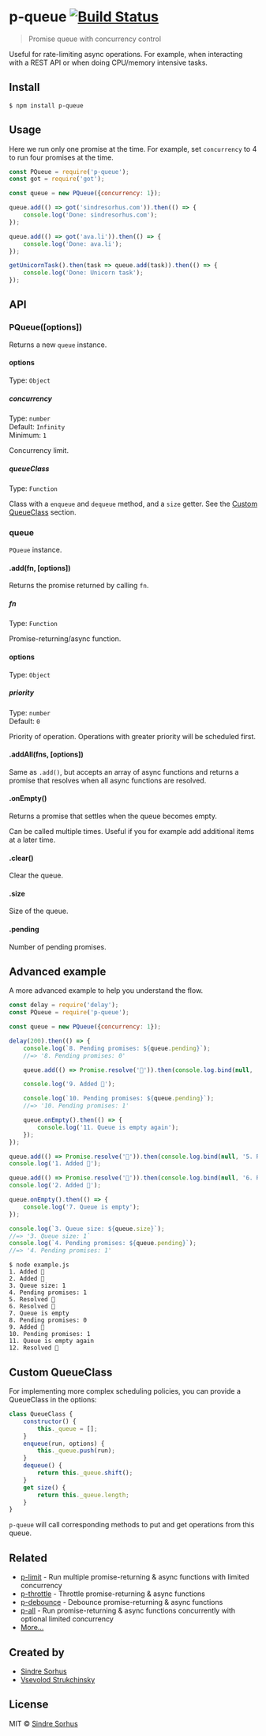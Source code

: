 # p-queue [![Build Status](https://travis-ci.org/sindresorhus/p-queue.svg?branch=master)](https://travis-ci.org/sindresorhus/p-queue)

> Promise queue with concurrency control

Useful for rate-limiting async operations. For example, when interacting with a REST API or when doing CPU/memory intensive tasks.


## Install

```
$ npm install p-queue
```


## Usage

Here we run only one promise at the time. For example, set `concurrency` to 4 to run four promises at the time.

```js
const PQueue = require('p-queue');
const got = require('got');

const queue = new PQueue({concurrency: 1});

queue.add(() => got('sindresorhus.com')).then(() => {
	console.log('Done: sindresorhus.com');
});

queue.add(() => got('ava.li')).then(() => {
	console.log('Done: ava.li');
});

getUnicornTask().then(task => queue.add(task)).then(() => {
	console.log('Done: Unicorn task');
});
```


## API

### PQueue([options])

Returns a new `queue` instance.

#### options

Type: `Object`

##### concurrency

Type: `number`<br>
Default: `Infinity`<br>
Minimum: `1`

Concurrency limit.

##### queueClass

Type: `Function`

Class with a `enqueue` and `dequeue` method, and a `size` getter. See the [Custom QueueClass](#custom-queueclass) section.

### queue

`PQueue` instance.

#### .add(fn, [options])

Returns the promise returned by calling `fn`.

##### fn

Type: `Function`

Promise-returning/async function.

#### options

Type: `Object`

##### priority

Type: `number`<br>
Default: `0`

Priority of operation. Operations with greater priority will be scheduled first.

#### .addAll(fns, [options])

Same as `.add()`, but accepts an array of async functions and returns a promise that resolves when all async functions are resolved.

#### .onEmpty()

Returns a promise that settles when the queue becomes empty.

Can be called multiple times. Useful if you for example add additional items at a later time.

#### .clear()

Clear the queue.

#### .size

Size of the queue.

#### .pending

Number of pending promises.


## Advanced example

A more advanced example to help you understand the flow.

```js
const delay = require('delay');
const PQueue = require('p-queue');

const queue = new PQueue({concurrency: 1});

delay(200).then(() => {
	console.log(`8. Pending promises: ${queue.pending}`);
	//=> '8. Pending promises: 0'

	queue.add(() => Promise.resolve('🐙')).then(console.log.bind(null, '12. Resolved'));

	console.log('9. Added 🐙');

	console.log(`10. Pending promises: ${queue.pending}`);
	//=> '10. Pending promises: 1'

	queue.onEmpty().then(() => {
		console.log('11. Queue is empty again');
	});
});

queue.add(() => Promise.resolve('🦄')).then(console.log.bind(null, '5. Resolved'));
console.log('1. Added 🦄');

queue.add(() => Promise.resolve('🐴')).then(console.log.bind(null, '6. Resolved'));
console.log('2. Added 🐴');

queue.onEmpty().then(() => {
	console.log('7. Queue is empty');
});

console.log(`3. Queue size: ${queue.size}`);
//=> '3. Queue size: 1`
console.log(`4. Pending promises: ${queue.pending}`);
//=> '4. Pending promises: 1'
```

```
$ node example.js
1. Added 🦄
2. Added 🐴
3. Queue size: 1
4. Pending promises: 1
5. Resolved 🦄
6. Resolved 🐴
7. Queue is empty
8. Pending promises: 0
9. Added 🐙
10. Pending promises: 1
11. Queue is empty again
12. Resolved 🐙
```


## Custom QueueClass

For implementing more complex scheduling policies, you can provide a QueueClass in the options:

```js
class QueueClass {
	constructor() {
		this._queue = [];
	}
	enqueue(run, options) {
		this._queue.push(run);
	}
	dequeue() {
		return this._queue.shift();
	}
	get size() {
		return this._queue.length;
	}
}
```

`p-queue` will call corresponding methods to put and get operations from this queue.


## Related

- [p-limit](https://github.com/sindresorhus/p-limit) - Run multiple promise-returning & async functions with limited concurrency
- [p-throttle](https://github.com/sindresorhus/p-throttle) - Throttle promise-returning & async functions
- [p-debounce](https://github.com/sindresorhus/p-debounce) - Debounce promise-returning & async functions
- [p-all](https://github.com/sindresorhus/p-all) - Run promise-returning & async functions concurrently with optional limited concurrency
- [More…](https://github.com/sindresorhus/promise-fun)


## Created by

- [Sindre Sorhus](https://github.com/sindresorhus)
- [Vsevolod Strukchinsky](https://github.com/floatdrop)


## License

MIT © [Sindre Sorhus](https://sindresorhus.com)
